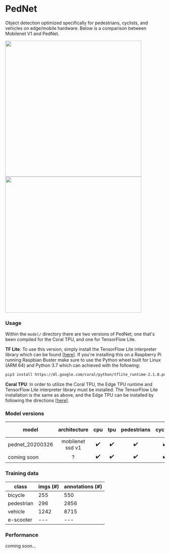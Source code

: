 # PedNet
Object detection optimized specifically for pedestrians, cyclists, and vehicles on edge/mobile hardware. Below is a comparison between Mobilenet V1 and PedNet.

<p float="left">
  <img src="docs/vid01_pednet.webp" width="430">
  <img src="docs/vid01_mobilenet.webp" width="430"> 
</p>

### Usage
Within the `model/` directory there are two versions of PedNet; one that's been compiled for the Coral TPU, and one for TensorFlow Lite.

<b>TF Lite</b>: To use this version, simply install the TensorFlow Lite interpreter library which can be found [<a target="_blank" href="https://www.tensorflow.org/lite/guide/python">here</a>]. If you're installing this on a Raspberry Pi running Raspbian Buster make sure to use the Python wheel built for Linux (ARM 64) and Python 3.7 which can achieved with the following: 
```sh
pip3 install https://dl.google.com/coral/python/tflite_runtime-2.1.0.post1-cp37-cp37m-linux_armv7l.whl
```

<b>Coral TPU</b>: In order to utilize the Coral TPU, the Edge TPU runtime and TensorFlow Lite interpreter library must be installed. The TensorFlow Lite installation is the same as above, and the Edge TPU can be installed by following the directions [<a target="_blank" href="https://coral.ai/docs/accelerator/get-started/#requirements">here</a>].



### Model versions
| model | architecture | cpu | tpu | pedestrians | cyclists | vehicles | e-scooters |
|---|:---:|:---:|:---:|:---:|:---:|:---:|:---:|
| pednet_20200326 | mobilenet ssd v1 | ✔️ | ✔️ | ✔️ | ✔️ | ✔️ | ❌ | 
| coming soon | ? | ✔️ | ✔️ | ✔️ | ✔️ | ✔️ | ✔️ | 

### Training data
| class | imgs (#) | annotations (#) |
| --- | --- | --- |
| bicycle | 255 | 550 |
| pedestrian | 296 | 2856 |
| vehicle | 1242 | 8715 |
| e-scooter | --- | --- |

### Performance
coming soon...
